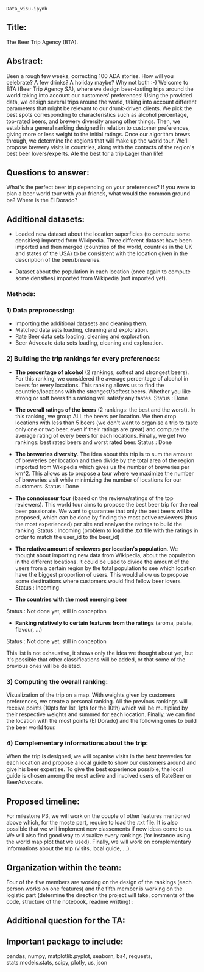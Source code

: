 `Data_visu.ipynb` 

## Title:

The Beer Trip Agency (BTA). 

## Abstract:

Been a rough few weeks, correcting 100 ADA stories. How will you celebrate? A few drinks? A holiday maybe? Why not both :-)  Welcome to BTA (Beer Trip Agency SA), where we design beer-tasting trips around the world taking into account our customers' preferences!
Using the provided data, we design several trips around the world, taking into account different parameters that might be relevant to our drunk-driven clients. We pick the best spots corresponding to characteristics such as alcohol percentage, top-rated beers, and brewery diversity among other things. Then, we establish a general ranking designed in relation to customer preferences, giving more or less weight to the initial ratings. Once our algorithm brews through, we determine the regions that will make up the world tour. We'll propose brewery visits in countries, along with the contacts of the region's best beer lovers/experts. Ale the best for a trip Lager than life!

## Questions to answer:

What's the perfect beer trip depending on your preferences? If you were to plan a beer world tour with your friends,
what would the common ground be? Where is the El Dorado?


## Additional datasets:

- Loaded new dataset about the location superficies (to compute some densities) imported from Wikipedia. Three different dataset have been imported and then merged (countries of the world, countries in the UK and states of the USA) to be consistent with the location given in the description of the beer/breweries. 

- Dataset about the population in each location (once again to compute some densities) imported from Wikipedia (not imported yet).

### Methods: 

### 1) Data preprocessing:

- Importing the additional datasets and cleaning them.
- Matched data sets loading, cleaning and exploration.
- Rate Beer data sets loading, cleaning and exploration.
- Beer Advocate data sets loading, cleaning and exploration.
 
### 2) Building the trip rankings for every preferences: 

- **The percentage of alcohol** (2 rankings, softest and strongest beers). For this ranking, we considered the average percentage of alcohol in beers for every locations. This ranking allows us to find the countries/locations with the strongest/softest beers. Whether you like strong or soft beers this ranking will satisfy any tastes. 
Status : Done

- **The overall ratings of the beers** (2 rankings: the best and the worst). In this ranking, we group ALL the beers per location. We then drop locations with less than 5 beers (we don't want to organise a trip to taste only one or two beer, even if their ratings are great) and compute the average rating of every beers for each locations. Finally, we get two rankings: best rated beers and worst rated beer.
Status : Done

- **The breweries diversity**. The idea about this trip is to sum the amount of breweries per location and then divide by the total area of the region imported from Wikipedia which gives us the number of breweries per km^2. This allows us to propose a tour where we maximize the number of breweries visit while minimizing the number of locations for our customers. 
Status : Done

- **The connoisseur tour** (based on the reviews/ratings of the top reviewers). This world tour aims to propose the best beer trip for the real beer passionate. We want to guarantee that only the best beers will be proposed, which can be done by finding the most active reviewers (thus the most experienced) per site and analyse the ratings to build the ranking.
Status : Incoming (problem to load the .txt file with the ratings in order to match the user_id to the beer_id)

- **The relative amount of reviewers per location's population**. We thought about importing new data from Wikipedia, about the population in the different locations. It could be used to divide the amount of the users from a certain region by the total population to see which location have the biggest proportion of users. This would allow us to propose some destinations where customers would find fellow beer lovers. 
Status : Incoming

- **The countries with the most emerging beer**

Status : Not done yet, still in conception

- **Ranking relatively to certain features from the ratings** (aroma, palate, flavour, ...) 

Status : Not done yet, still in conception


This list is not exhaustive, it shows only the idea we thought about yet, but it's possible that other classifications will be added, or that some of the previous ones will be deleted.

### 3) Computing the overall ranking: 

Visualization of the trip on a map. 
With weights given by customers preferences, we create a personal ranking. 
All the previous rankings will receive points (10pts for 1st, 1pts for the 10th) which will be multiplied by their respective weights and summed for each location. Finally, we can find the location with the most points (El Dorado) and the following ones to build the beer world tour. 

### 4) Complementary informations about the trip:

When the trip is designed, we will organise visits in the best breweries for each location and propose a local guide to show our customers around and give his beer expertise. To give the best experience possible, the local guide is chosen among the most active and involved users of RateBeer or BeerAdvocate. 

## Proposed timeline: 

For milestone P3, we will work on the couple of other features mentioned above which, for the moste part, require to load the .txt file. It is also possible that we will implement new classements if new ideas come to us. We will also find good way to visualize every rankings (for instance using the world map plot that we used). Finally, we will work on complementary informations about the trip (visits, local guide, ...).

## Organization within the team: 

Four of the five members are working on the design of the rankings (each person works on one features) and the fifth member is working on the logistic part (determine the direction the project will take, comments of the code, structure of the notebook, readme writting) :

## Additional question for the TA: 


## Important package to include:

pandas, numpy, matplotlib.pyplot, seaborn, bs4, requests, stats.models.stats, scipy, plotly, us, json
